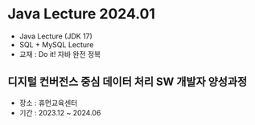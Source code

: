 # Java Lecture 2024.01
- Java Lecture (JDK 17)
- SQL + MySQL Lecture
- 교재 : Do it! 자바 완전 정복

## 디지털 컨버전스 중심 데이터 처리 SW 개발자 양성과정
- 장소 : 휴먼교육센터
- 기간 : 2023.12 ~ 2024.06

